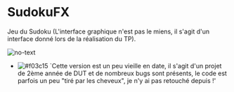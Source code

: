 # SudokuFX
Jeu du Sudoku
(L'interface graphique n'est pas le miens, il s'agit d'un interface donné lors de la réalisation du TP).

![no-text](https://github.com/AnthonyLedru/sudokuFX/blob/master/sudoku.png)

- ![#f03c15](https://placehold.it/15/f03c15/000000?text=+) `Cette version est un peu vieille en date, il s'agit d'un projet de 2ème année de DUT et de nombreux bugs sont présents, le code est parfois un peu "tiré par les cheveux", je n'y ai pas retouché depuis !'
